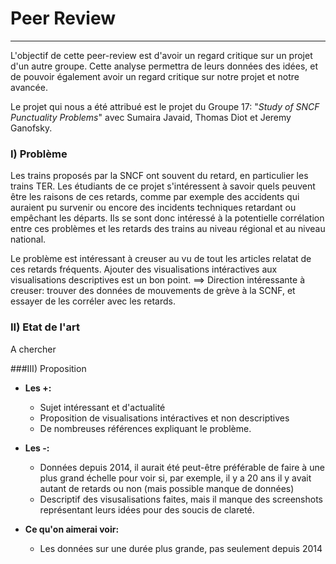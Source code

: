# Peer Review
---------------------


L'objectif de cette peer-review est d'avoir un regard critique sur
un projet d'un autre groupe. Cette analyse permettra de leurs données des idées,
et de pouvoir également avoir un regard critique sur notre projet et notre avancée.

Le projet qui nous a été attribué est le projet du Groupe 17:
"_Study of SNCF Punctuality Problems_" avec Sumaira Javaid,
Thomas Diot et Jeremy Ganofsky.


### I) Problème

Les trains proposés par la SNCF ont souvent du retard, en particulier les trains TER.
Les étudiants de ce projet s'intéressent à savoir quels peuvent être les raisons de ces retards,
comme par exemple des accidents qui auraient pu survenir ou encore des incidents techniques
retardant ou empêchant les départs. Ils se sont donc intéressé à la potentielle corrélation 
entre ces problèmes et les retards des trains au niveau régional et au niveau national.

Le problème est intéressant à creuser au vu de tout les articles relatat de ces retards
fréquents. Ajouter des visualisations intéractives aux visualisations descriptives est
un bon point.
==> Direction intéressante à creuser: trouver des données de mouvements de grève à la SCNF, 
et essayer de les corréler avec les retards.

### II) Etat de l'art

A chercher

###III) Proposition

* **Les +:**
	* Sujet intéressant et d'actualité
	* Proposition de visualisations intéractives et non descriptives
	* De nombreuses références expliquant le problème.

* **Les -:**
	* Données depuis 2014, il aurait été peut-être préférable de faire à  	  une plus grand échelle pour
	  voir si, par exemple, il y a 20 ans il y avait autant de retards 	  ou non (mais possible manque de données)
	* Descriptif des visusalisations faites, mais il manque des             	  screenshots représentant leurs idées pour des
	  soucis de clareté.

* **Ce qu'on aimerai voir:**
	* Les données sur une durée plus grande, pas seulement depuis 2014